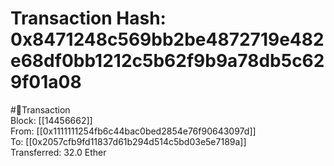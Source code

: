 
Transaction Hash: 0x8471248c569bb2be4872719e482e68df0bb1212c5b62f9b9a78db5c629f01a08
====================================================================================
  
#💸Transaction  
Block: [[14456662]]  
From: [[0x1111111254fb6c44bac0bed2854e76f90643097d]]  
To: [[0x2057cfb9fd11837d61b294d514c5bd03e5e7189a]]  
Transferred: 32.0 Ether